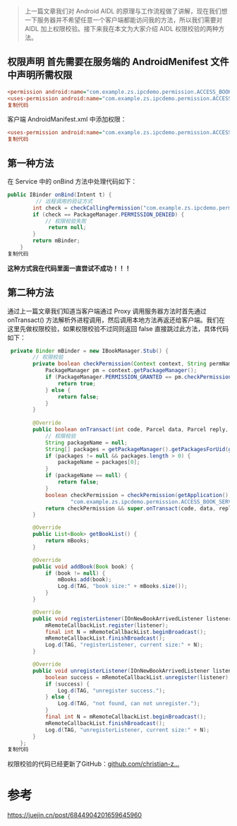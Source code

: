 > 上一篇文章我们对 Android AIDL 的原理与工作流程做了讲解，现在我们想一下服务器并不希望任意一个客户端都能访问我的方法，所以我们需要对 AIDL 加上权限校验。接下来我在本文为大家介绍 AIDL 权限校验的两种方法。

## 权限声明 首先需要在服务端的 AndroidMenifest 文件中声明所需权限

```ini
<permission android:name="com.example.zs.ipcdemo.permission.ACCESS_BOOK_SERVIC" android:protectionLevel="normal" />
<uses-permission android:name="com.example.zs.ipcdemo.permission.ACCESS_BOOK_SERVIC" />
复制代码
```

客户端 AndroidManifest.xml 中添加权限：

```ini
<uses-permission android:name="com.example.zs.ipcdemo.permission.ACCESS_BOOK_SERVIC" />
复制代码
```

## 第一种方法
在 Service 中的 onBind 方法中处理代码如下：

```csharp
public IBinder onBind(Intent t) {
         // 远程调用的验证方式
        int check = checkCallingPermission("com.example.zs.ipcdemo.permission.ACCESS_BOOK_SERVIC"); 
        if (check == PackageManager.PERMISSION_DENIED) {
            // 权限校验失败
             return null;
        } 
        return mBinder;
    }
复制代码
```

**这种方式我在代码里面一直尝试不成功！！！**

## 第二种方法 
通过上一篇文章我们知道当客户端通过 Proxy 调用服务器方法时首先通过 onTransact() 方法解析外进程调用，然后调用本地方法再返还给客户端。我们在这里先做权限校验，如果权限校验不过同则返回 false 直接跳过此方法，具体代码如下：

```java
 private Binder mBinder = new IBookManager.Stub() {
        // 权限校验
        private boolean checkPermission(Context context, String permName, String pkgName) {
            PackageManager pm = context.getPackageManager();
            if (PackageManager.PERMISSION_GRANTED == pm.checkPermission(permName, pkgName)) {
                return true;
            } else {
                return false;
            }
        }
        
        @Override
        public boolean onTransact(int code, Parcel data, Parcel reply, int flags) throws RemoteException {
            // 权限校验
            String packageName = null;
            String[] packages = getPackageManager().getPackagesForUid(getCallingUid());
            if (packages != null && packages.length > 0) {
                packageName = packages[0];
            }
            if (packageName == null) {
                return false;
            }
            boolean checkPermission = checkPermission(getApplication(),
                    "com.example.zs.ipcdemo.permission.ACCESS_BOOK_SERVIC", packageName);
            return checkPermission && super.onTransact(code, data, reply, flags);
        }

        @Override
        public List<Book> getBookList() {
            return mBooks;
        }

        @Override
        public void addBook(Book book) {
            if (book != null) {
                mBooks.add(book);
                Log.d(TAG, "book size:" + mBooks.size());
            }
        }

        @Override
        public void registerListener(IOnNewBookArrivedListener listener) {
            mRemoteCallbackList.register(listener);
            final int N = mRemoteCallbackList.beginBroadcast();
            mRemoteCallbackList.finishBroadcast();
            Log.d(TAG, "registerListener, current size:" + N);
        }

        @Override
        public void unregisterListener(IOnNewBookArrivedListener listener) {
            boolean success = mRemoteCallbackList.unregister(listener);
            if (success) {
                Log.d(TAG, "unregister success.");
            } else {
                Log.d(TAG, "not found, can not unregister.");
            }
            final int N = mRemoteCallbackList.beginBroadcast();
            mRemoteCallbackList.finishBroadcast();
            Log.d(TAG, "unregisterListener, current size:" + N);
        }
    };
复制代码
```

权限校验的代码已经更新了GitHub：[github.com/christian-z…](https://link.juejin.cn?target=https%3A%2F%2Fgithub.com%2Fchristian-zs%2FIPCDemo "https://github.com/christian-zs/IPCDemo")

# 参考
https://juejin.cn/post/6844904201659645960